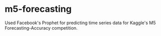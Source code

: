 # m5-forecasting
Used Facebook's Prophet for predicting time series data for Kaggle's M5 Forecasting-Accuracy competition.
